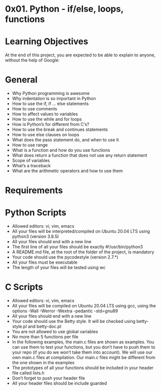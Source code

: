 # 0x01. Python - if/else, loops, functions

# Learning Objectives
At the end of this project, you are expected to be able to explain to anyone, without the help of Google:

# General
* Why Python programming is awesome
* Why indentation is so important in Python
* How to use the if, if ... else statements
* How to use comments
* How to affect values to variables
* How to use the while and for loops
* How is Python’s for different from C‘s?
* How to use the break and continues statements
* How to use else clauses on loops
* What does the pass statement do, and when to use it
* How to use range
* What is a function and how do you use functions
* What does return a function that does not use any return statement
* Scope of variables
* What’s a traceback
* What are the arithmetic operators and how to use them

# Requirements

# Python Scripts
* Allowed editors: vi, vim, emacs
* All your files will be interpreted/compiled on Ubuntu 20.04 LTS using python3 (version 3.8.5)
* All your files should end with a new line
* The first line of all your files should be exactly #!/usr/bin/python3
* A README.md file, at the root of the folder of the project, is mandatory
* Your code should use the pycodestyle (version 2.7.*)
* All your files must be executable
* The length of your files will be tested using wc

# C Scripts
* Allowed editors: vi, vim, emacs
* All your files will be compiled on Ubuntu 20.04 LTS using gcc, using the options -Wall -Werror -Wextra -pedantic -std=gnu89
* All your files should end with a new line
* Your code should use the Betty style. It will be checked using betty-style.pl and betty-doc.pl
* You are not allowed to use global variables
* No more than 5 functions per file
* In the following examples, the main.c files are shown as examples. You can use them to test your functions, but you don’t have to push them to your repo (if you do we won’t take them into account). We will use our own main.c files at compilation. Our main.c files might be different from the one shown in the examples
* The prototypes of all your functions should be included in your header file called lists.h
* Don’t forget to push your header file
* All your header files should be include guarded
